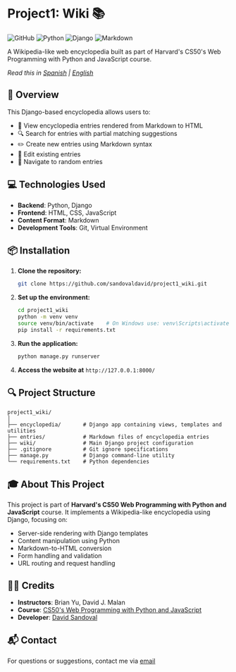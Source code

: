 # Project1: Wiki 📚

![GitHub](https://img.shields.io/github/license/sandovaldavid/project1_wiki)
![Python](https://img.shields.io/badge/Python-3.x-blue)
![Django](https://img.shields.io/badge/Django-4.x-green)
![Markdown](https://img.shields.io/badge/Markdown-5B5B5B)

A Wikipedia-like web encyclopedia built as part of Harvard's CS50's Web Programming with Python and JavaScript course.

*Read this in [Spanish](README_es.md) | [English](README_en.md)*

## 🚀 Overview

This Django-based encyclopedia allows users to:
- 📄 View encyclopedia entries rendered from Markdown to HTML
- 🔍 Search for entries with partial matching suggestions
- ✏️ Create new entries using Markdown syntax
- 📝 Edit existing entries
- 🎲 Navigate to random entries

## 💻 Technologies Used

- **Backend**: Python, Django
- **Frontend**: HTML, CSS, JavaScript
- **Content Format**: Markdown
- **Development Tools**: Git, Virtual Environment

## 📦 Installation

1. **Clone the repository:**
   ```bash
   git clone https://github.com/sandovaldavid/project1_wiki.git
   ```

2. **Set up the environment:**
   ```bash
   cd project1_wiki
   python -m venv venv
   source venv/bin/activate    # On Windows use: venv\Scripts\activate
   pip install -r requirements.txt
   ```

3. **Run the application:**
   ```bash
   python manage.py runserver
   ```

4. **Access the website at** `http://127.0.0.1:8000/`

## 🔍 Project Structure

```
project1_wiki/
│
├── encyclopedia/       # Django app containing views, templates and utilities
├── entries/            # Markdown files of encyclopedia entries
├── wiki/               # Main Django project configuration
├── .gitignore          # Git ignore specifications
├── manage.py           # Django command-line utility
└── requirements.txt    # Python dependencies
```

## 🎓 About This Project

This project is part of **Harvard's CS50 Web Programming with Python and JavaScript** course. It implements a Wikipedia-like encyclopedia using Django, focusing on:
- Server-side rendering with Django templates
- Content manipulation using Python
- Markdown-to-HTML conversion
- Form handling and validation
- URL routing and request handling

## 👨‍💻 Credits

- **Instructors**: Brian Yu, David J. Malan
- **Course**: [CS50's Web Programming with Python and JavaScript](https://cs50.harvard.edu/web/)
- **Developer**: [David Sandoval](https://github.com/sandovaldavid)

## 📬 Contact

For questions or suggestions, contact me via [email](mailto:xdevs@devprojects.tech)

